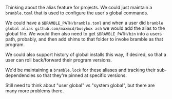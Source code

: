 Thinking about the alias feature for projects. We could just maintain a `bramble.toml` that is used to configure the user's global commands.

We could have a `$BRAMBLE_PATH/bramble.toml` and when a user did `bramble global alias github.com/maxmcd/busybox ash` we would add the alias to the global file. We would then also need to get `$BRAMBLE_PATH/bin` into a users path, probably, and then add shims to that folder to invoke bramble as that program.

We could also support history of global installs this way, if desired, so that a user can roll back/forward their program versions.

We'd be maintaining a `bramble.lock` for these aliases and tracking their sub-dependencies so that they're pinned at specific versions.

Still need to think about "user global" vs "system global", but there are many more problems there.


